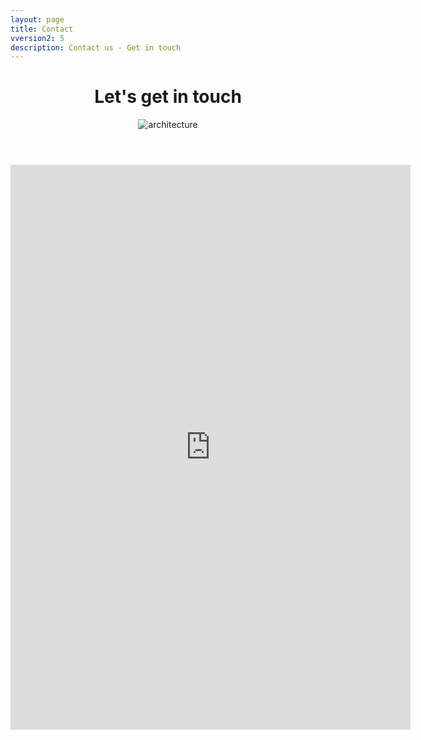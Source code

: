 ```yaml
---
layout: page
title: Contact
vversion2: 5
description: Contact us - Get in touch
---
```


<!-- Banner -->
<!-- jeca -->
<header class="ov-banner">
    <div class="container">
		<h1>Let's get in touch</h1>
		<div class="d-flex justify-content-center">
			<figure class="figure-features2">
				<img height="" width="" src="{{ site.url }}/img/contact/contact2.svg" alt="architecture"	class="img-fluid img2-contact">
			</figure>
		</div>
    </div>
</header>



<article class="ov-about">
  <div class="container">
    <div class="ov-about-row pb-0 pt-4">
      <iframe src="https://docs.google.com/forms/d/e/1FAIpQLSeigK4fwhZPYUv0iRoleoRTPrrMSftGYHmEBAB8AGNg88SkjA/viewform?embedded=true" width="640" height="904" frameborder="0" marginheight="0" marginwidth="0">Loading…</iframe>
    </div>
  </div>
</article>


<!-- We look forward to hearing from you! -->


	
